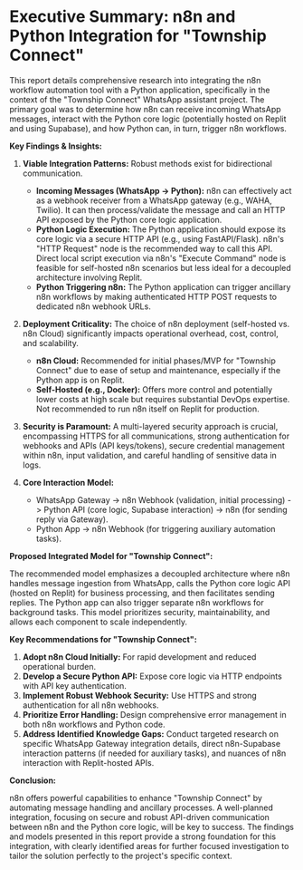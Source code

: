 # Executive Summary: n8n and Python Integration for "Township Connect"

This report details comprehensive research into integrating the n8n workflow automation tool with a Python application, specifically in the context of the "Township Connect" WhatsApp assistant project. The primary goal was to determine how n8n can receive incoming WhatsApp messages, interact with the Python core logic (potentially hosted on Replit and using Supabase), and how Python can, in turn, trigger n8n workflows.

**Key Findings & Insights:**

1.  **Viable Integration Patterns:** Robust methods exist for bidirectional communication.
    *   **Incoming Messages (WhatsApp -> Python):** n8n can effectively act as a webhook receiver from a WhatsApp gateway (e.g., WAHA, Twilio). It can then process/validate the message and call an HTTP API exposed by the Python core logic application.
    *   **Python Logic Execution:** The Python application should expose its core logic via a secure HTTP API (e.g., using FastAPI/Flask). n8n's "HTTP Request" node is the recommended way to call this API. Direct local script execution via n8n's "Execute Command" node is feasible for self-hosted n8n scenarios but less ideal for a decoupled architecture involving Replit.
    *   **Python Triggering n8n:** The Python application can trigger ancillary n8n workflows by making authenticated HTTP POST requests to dedicated n8n webhook URLs.

2.  **Deployment Criticality:** The choice of n8n deployment (self-hosted vs. n8n Cloud) significantly impacts operational overhead, cost, control, and scalability.
    *   **n8n Cloud:** Recommended for initial phases/MVP for "Township Connect" due to ease of setup and maintenance, especially if the Python app is on Replit.
    *   **Self-Hosted (e.g., Docker):** Offers more control and potentially lower costs at high scale but requires substantial DevOps expertise. Not recommended to run n8n itself on Replit for production.

3.  **Security is Paramount:** A multi-layered security approach is crucial, encompassing HTTPS for all communications, strong authentication for webhooks and APIs (API keys/tokens), secure credential management within n8n, input validation, and careful handling of sensitive data in logs.

4.  **Core Interaction Model:**
    *   WhatsApp Gateway -> n8n Webhook (validation, initial processing) -> Python API (core logic, Supabase interaction) -> n8n (for sending reply via Gateway).
    *   Python App -> n8n Webhook (for triggering auxiliary automation tasks).

**Proposed Integrated Model for "Township Connect":**

The recommended model emphasizes a decoupled architecture where n8n handles message ingestion from WhatsApp, calls the Python core logic API (hosted on Replit) for business processing, and then facilitates sending replies. The Python app can also trigger separate n8n workflows for background tasks. This model prioritizes security, maintainability, and allows each component to scale independently.

**Key Recommendations for "Township Connect":**

1.  **Adopt n8n Cloud Initially:** For rapid development and reduced operational burden.
2.  **Develop a Secure Python API:** Expose core logic via HTTP endpoints with API key authentication.
3.  **Implement Robust Webhook Security:** Use HTTPS and strong authentication for all n8n webhooks.
4.  **Prioritize Error Handling:** Design comprehensive error management in both n8n workflows and Python code.
5.  **Address Identified Knowledge Gaps:** Conduct targeted research on specific WhatsApp Gateway integration details, direct n8n-Supabase interaction patterns (if needed for auxiliary tasks), and nuances of n8n interaction with Replit-hosted APIs.

**Conclusion:**

n8n offers powerful capabilities to enhance "Township Connect" by automating message handling and ancillary processes. A well-planned integration, focusing on secure and robust API-driven communication between n8n and the Python core logic, will be key to success. The findings and models presented in this report provide a strong foundation for this integration, with clearly identified areas for further focused investigation to tailor the solution perfectly to the project's specific context.
